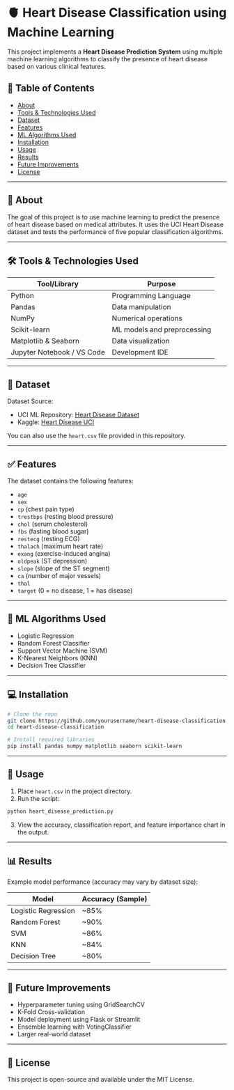 
# 🫀 Heart Disease Classification using Machine Learning

This project implements a **Heart Disease Prediction System** using multiple machine learning algorithms to classify the presence of heart disease based on various clinical features.

## 📌 Table of Contents

- [About](#about)
- [Tools & Technologies Used](#tools--technologies-used)
- [Dataset](#dataset)
- [Features](#features)
- [ML Algorithms Used](#ml-algorithms-used)
- [Installation](#installation)
- [Usage](#usage)
- [Results](#results)
- [Future Improvements](#future-improvements)
- [License](#license)

---

## 📖 About

The goal of this project is to use machine learning to predict the presence of heart disease based on medical attributes. It uses the UCI Heart Disease dataset and tests the performance of five popular classification algorithms.

---

## 🛠️ Tools & Technologies Used

| Tool/Library       | Purpose                      |
|--------------------|------------------------------|
| Python             | Programming Language         |
| Pandas             | Data manipulation            |
| NumPy              | Numerical operations         |
| Scikit-learn       | ML models and preprocessing  |
| Matplotlib & Seaborn | Data visualization        |
| Jupyter Notebook / VS Code | Development IDE    |

---

## 📁 Dataset

Dataset Source:  
- UCI ML Repository: [Heart Disease Dataset](https://archive.ics.uci.edu/ml/datasets/heart+Disease)  
- Kaggle: [Heart Disease UCI](https://www.kaggle.com/datasets/ronitf/heart-disease-uci)

You can also use the `heart.csv` file provided in this repository.

---

## ✅ Features

The dataset contains the following features:

- `age`
- `sex`
- `cp` (chest pain type)
- `trestbps` (resting blood pressure)
- `chol` (serum cholesterol)
- `fbs` (fasting blood sugar)
- `restecg` (resting ECG)
- `thalach` (maximum heart rate)
- `exang` (exercise-induced angina)
- `oldpeak` (ST depression)
- `slope` (slope of the ST segment)
- `ca` (number of major vessels)
- `thal`
- `target` (0 = no disease, 1 = has disease)

---

## 🧠 ML Algorithms Used

- Logistic Regression
- Random Forest Classifier
- Support Vector Machine (SVM)
- K-Nearest Neighbors (KNN)
- Decision Tree Classifier

---

## 💻 Installation

```bash
# Clone the repo
git clone https://github.com/yourusername/heart-disease-classification.git
cd heart-disease-classification

# Install required libraries
pip install pandas numpy matplotlib seaborn scikit-learn
```

---

## 🚀 Usage

1. Place `heart.csv` in the project directory.
2. Run the script:
```bash
python heart_disease_prediction.py
```
3. View the accuracy, classification report, and feature importance chart in the output.

---

## 📊 Results

Example model performance (accuracy may vary by dataset size):

| Model               | Accuracy (Sample) |
|--------------------|-------------------|
| Logistic Regression | ~85%             |
| Random Forest       | ~90%             |
| SVM                 | ~86%             |
| KNN                 | ~84%             |
| Decision Tree       | ~80%             |

---

## 🔮 Future Improvements

- Hyperparameter tuning using GridSearchCV
- K-Fold Cross-validation
- Model deployment using Flask or Streamlit
- Ensemble learning with VotingClassifier
- Larger real-world dataset

---

## 📜 License

This project is open-source and available under the MIT License.
